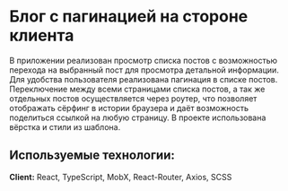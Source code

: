 
# Блог с пагинацией на стороне клиента

В приложении реализован просмотр списка постов с возможностью перехода на выбранный пост для просмотра детальной информации. Для удобства пользователя реализована пагинация в списке постов. Переключение между всеми страницами списка постов, а так же отдельных постов осуществляется через роутер, что позволяет отображать сёрфинг в истории браузера и даёт возможность поделиться ссылкой на любую страницу. В проекте использована вёрстка и стили из шаблона.


## Используемые технологии:

**Client:** React, TypeScript, MobX, React-Router, Axios, SCSS

